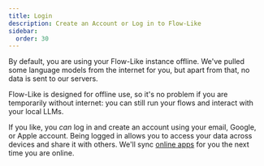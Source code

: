 ```yaml
---
title: Login
description: Create an Account or Log in to Flow-Like
sidebar:
  order: 30
---
```


By default, you are using your Flow-Like instance offline. We've pulled some language models from the internet for you, but apart from that, no data is sent to our servers.

Flow-Like is designed for offline use, so it's no problem if you are temporarily without internet: you can still run your flows and interact with your local LLMs.

If you like, you *can* log in and create an account using your email, Google, or Apple account. Being logged in allows you to access your data across devices and share it with others. We'll sync [online apps](/apps/offline-online/) for you the next time you are online.
